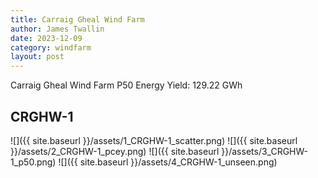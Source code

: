 ```yaml
---
title: Carraig Gheal Wind Farm
author: James Twallin
date: 2023-12-09
category: windfarm
layout: post
---
```

Carraig Gheal Wind Farm P50 Energy Yield: 129.22 GWh

CRGHW-1
-------------
![]({{ site.baseurl }}/assets/1_CRGHW-1_scatter.png)
![]({{ site.baseurl }}/assets/2_CRGHW-1_pcey.png)
![]({{ site.baseurl }}/assets/3_CRGHW-1_p50.png)
![]({{ site.baseurl }}/assets/4_CRGHW-1_unseen.png)

